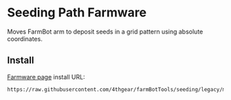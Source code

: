 # Seeding Path Farmware
Moves FarmBot arm to deposit seeds in a grid pattern using absolute coordinates.

## Install
[Farmware page](https://my.farmbot.io/app/farmware) install URL:
```
https://raw.githubusercontent.com/4thgear/farmBotTools/seeding/legacy/master/manifest.json
```
